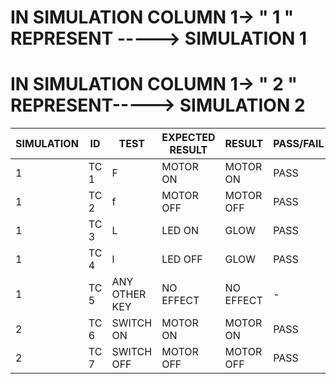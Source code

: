 # IN SIMULATION COLUMN 1-> " 1 " REPRESENT -----> SIMULATION 1
# IN SIMULATION COLUMN 1-> " 2 " REPRESENT-----> SIMULATION 2
|SIMULATION |  ID   | TEST | EXPECTED RESULT | RESULT  | PASS/FAIL |
|-------------| ----- | ----------- | --------------- | ------  | --------- |
| 1 |TC 1 |   F  |  MOTOR ON |  MOTOR  ON| PASS  |
| 1 |TC 2 |   f   |  MOTOR OFF  |  MOTOR OFF | PASS  |
| 1 |TC 3 |   L |  LED ON  | GLOW | PASS  |
| 1 |TC 4 |   l|  LED OFF | GLOW | PASS  |
| 1 |TC 5| ANY OTHER KEY|NO EFFECT|NO EFFECT|-|
| 2 |TC 6 |   SWITCH ON   |  MOTOR ON |  MOTOR ON | PASS  |
| 2 |TC 7 |   SWITCH OFF   |  MOTOR OFF |  MOTOR OFF | PASS  |
